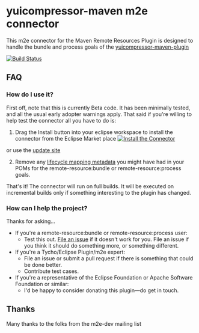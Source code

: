 yuicompressor-maven m2e connector
=============================================

This m2e connector for the Maven Remote Resources Plugin is designed to handle the bundle and process goals of the [yuicompressor-maven-plugin](http://maven.apache.org/plugins/yuicompressor-maven-plugin/)

[![Build Status](https://buildhive.cloudbees.com/job/coderplus/job/m2e-connector-for-yuicompressor-maven-plugin/badge/icon)](https://buildhive.cloudbees.com/job/coderplus/job/m2e-connector-for-yuicompressor-maven-plugin/)

## FAQ ##

### How do I use it? ###

First off, note that this is currently Beta code.  It has been minimally tested, and all the usual early adopter
warnings apply.  That said if you're willing to help test the connector all you have to do is:

1. Drag the Install button into your eclipse workspace to install the connector from the Eclipse Market place
[![Install the Connector](http://marketplace.eclipse.org/sites/all/modules/custom/marketplace/images/installbutton.png)](http://marketplace.eclipse.org/marketplace-client-intro?mpc_install=1936167)

or use the  [update site](http://coderplus.com/m2e-update-sites/yuicompressor-maven-plugin/)

2. Remove any [lifecycle mapping metadata](http://wiki.eclipse.org/M2E_plugin_execution_not_covered#ignore_plugin_goal)
you might have had in your POMs for the remote-resource:bundle or  remote-resource:process goals.







That's it!  The connector will run on full builds. It will be executed on incremental builds only if something interesting to the plugin has changed.

### How can I help the project? ###

Thanks for asking...

* If you're a remote-resource:bundle or  remote-resource:process user:
	* Test this out.  [File an issue](https://github.com/coderplus/m2e-connector-for-yuicompressor-maven-plugin/issues) if it doesn't
	work for you.  File an issue if you think it should do something more, or something different.
* If you're a Tycho/Eclipse Plugin/m2e  expert:
	* File an issue or submit a pull request if there is something that could be done better.
	* Contribute test cases.
* If you're a representative of the Eclipse Foundation or Apache Software Foundation or similar:
	* I'd be happy to consider donating this plugin&mdash;do get in touch.


## Thanks ##

Many thanks to the folks from the m2e-dev mailing list 

